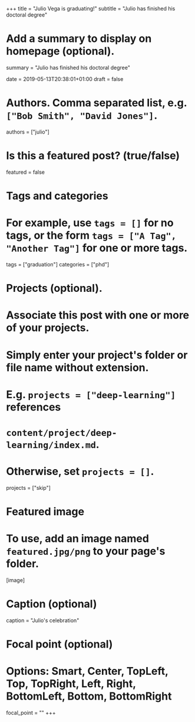 +++
title = "Julio Vega is graduating!"
subtitle = "Julio has finished his doctoral degree"

# Add a summary to display on homepage (optional).
summary = "Julio has finished his doctoral degree"

date = 2019-05-13T20:38:01+01:00
draft = false

# Authors. Comma separated list, e.g. `["Bob Smith", "David Jones"]`.
authors = ["julio"]

# Is this a featured post? (true/false)
featured = false

# Tags and categories
# For example, use `tags = []` for no tags, or the form `tags = ["A Tag", "Another Tag"]` for one or more tags.
tags = ["graduation"]
categories = ["phd"]

# Projects (optional).
#   Associate this post with one or more of your projects.
#   Simply enter your project's folder or file name without extension.
#   E.g. `projects = ["deep-learning"]` references 
#   `content/project/deep-learning/index.md`.
#   Otherwise, set `projects = []`.
projects = ["skip"]

# Featured image
# To use, add an image named `featured.jpg/png` to your page's folder. 
[image]
  # Caption (optional)
  caption = "Julio's celebration"

  # Focal point (optional)
  # Options: Smart, Center, TopLeft, Top, TopRight, Left, Right, BottomLeft, Bottom, BottomRight
  focal_point = ""
+++
